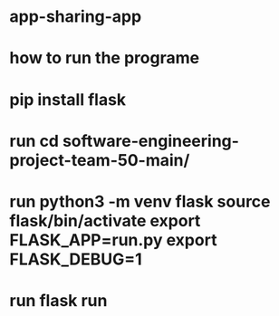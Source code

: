 # app-sharing-app
# how to run the programe
# pip install flask 
# run cd software-engineering-project-team-50-main/
# run python3 -m venv flask source flask/bin/activate export FLASK_APP=run.py export FLASK_DEBUG=1
# run flask run